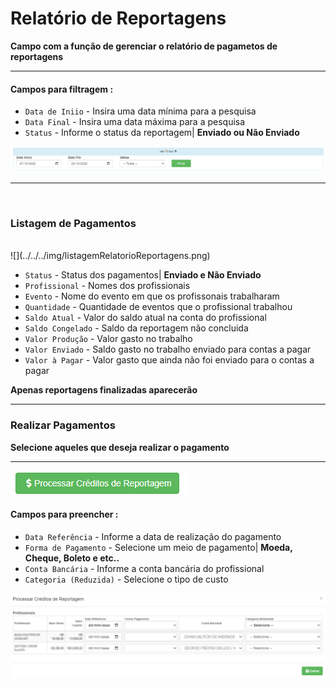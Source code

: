 # Relatório de Reportagens
**Campo com a função de gerenciar o relatório de pagametos de reportagens**
***

#### **Campos para filtragem :**

* `Data de Iniio` - Insira uma data mínima para a pesquisa
* `Data Final` - Insira uma data máxima para a pesquisa
* `Status` - Informe o status da reportagem| **Enviado ou Não Enviado**

![](../../../img/filtroReportagem.png)
***
<br>

### **Listagem de Pagamentos**
<br>
![](../../../img/listagemRelatorioReportagens.png)

* `Status` - Status dos pagamentos| **Enviado e Não Enviado**
* `Profissional` - Nomes dos profissionais
* `Evento` - Nome do evento em que os profissonais trabalharam
* `Quantidade` - Quantidade de eventos que o profissional trabalhou
* `Saldo Atual` - Valor do saldo atual na conta do profissional
* `Saldo Congelado` - Saldo da reportagem não concluida
* `Valor Produção` - Valor gasto no trabalho
* `Valor Enviado`  - Saldo gasto no trabalho enviado para contas a pagar
* `Valor à Pagar` - Valor gasto que ainda não foi enviado para o contas a pagar

**Apenas reportagens finalizadas aparecerão**
***

### **Realizar Pagamentos**
**Selecione aqueles que deseja realizar o pagamento**
***

![](../../../img/processarCredito.png)

#### **Campos para preencher :**

* `Data Referência` - Informe a data de realização do pagamento
* `Forma de Pagamento` - Selecione um meio de pagamento| **Moeda, Cheque, Boleto e etc..**
* `Conta Bancária` - Informe a conta bancária do profissional
* `Categoria (Reduzida)` - Selecione o tipo de custo

![](../../../img/processarCreditoCadastro.png)